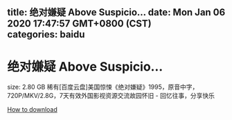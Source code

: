 
title: 绝对嫌疑 Above Suspicio…
date: Mon Jan 06 2020 17:47:57 GMT+0800 (CST)    
categories: baidu
---

# 绝对嫌疑 Above Suspicio…
size: 2.80 GB
 稀有[百度云盘]美国惊悚《绝对嫌疑》1995，原音中字，720P/MKV/2.8G，7天有效外国影视资源交流故园怀旧 - 回忆往事，分享快乐
 

[How to download](https://bpcam.bemobtrk.com/go/2ceec3aa-1ca2-46d6-b9ff-aaa5c184517c?jno=1605)